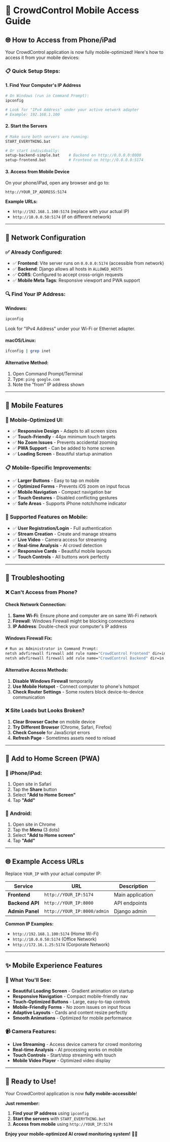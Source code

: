 # 📱 CrowdControl Mobile Access Guide

## 🌐 **How to Access from Phone/iPad**

Your CrowdControl application is now fully mobile-optimized! Here's how to access it from your mobile devices:

### 📋 **Quick Setup Steps:**

#### **1. Find Your Computer's IP Address**
```bash
# On Windows (run in Command Prompt):
ipconfig

# Look for "IPv4 Address" under your active network adapter
# Example: 192.168.1.100
```

#### **2. Start the Servers**
```bash
# Make sure both servers are running:
START_EVERYTHING.bat

# Or start individually:
setup-backend-simple.bat    # Backend on http://0.0.0.0:8000
setup-frontend.bat          # Frontend on http://0.0.0.0:5174
```

#### **3. Access from Mobile Device**
On your phone/iPad, open any browser and go to:
```
http://YOUR_IP_ADDRESS:5174
```

**Example URLs:**
- `http://192.168.1.100:5174` (replace with your actual IP)
- `http://10.0.0.50:5174` (if on different network)

---

## 🔧 **Network Configuration**

### **✅ Already Configured:**
- ✅ **Frontend**: Vite server runs on `0.0.0.0:5174` (accessible from network)
- ✅ **Backend**: Django allows all hosts in `ALLOWED_HOSTS`
- ✅ **CORS**: Configured to accept cross-origin requests
- ✅ **Mobile Meta Tags**: Responsive viewport and PWA support

### **🔍 Find Your IP Address:**

#### **Windows:**
```cmd
ipconfig
```
Look for "IPv4 Address" under your Wi-Fi or Ethernet adapter.

#### **macOS/Linux:**
```bash
ifconfig | grep inet
```

#### **Alternative Method:**
1. Open Command Prompt/Terminal
2. Type: `ping google.com`
3. Note the "from" IP address shown

---

## 📱 **Mobile Features**

### **🎨 Mobile-Optimized UI:**
- ✅ **Responsive Design** - Adapts to all screen sizes
- ✅ **Touch-Friendly** - 44px minimum touch targets
- ✅ **No Zoom Issues** - Prevents accidental zooming
- ✅ **PWA Support** - Can be added to home screen
- ✅ **Loading Screen** - Beautiful startup animation

### **📋 Mobile-Specific Improvements:**
- ✅ **Larger Buttons** - Easy to tap on mobile
- ✅ **Optimized Forms** - Prevents iOS zoom on input focus
- ✅ **Mobile Navigation** - Compact navigation bar
- ✅ **Touch Gestures** - Disabled conflicting gestures
- ✅ **Safe Areas** - Supports iPhone notch/home indicator

### **🎯 Supported Features on Mobile:**
- ✅ **User Registration/Login** - Full authentication
- ✅ **Stream Creation** - Create and manage streams
- ✅ **Live Video** - Camera access for streaming
- ✅ **Real-time Analysis** - AI crowd detection
- ✅ **Responsive Cards** - Beautiful mobile layouts
- ✅ **Touch Controls** - All buttons work perfectly

---

## 🚨 **Troubleshooting**

### **❌ Can't Access from Phone?**

#### **Check Network Connection:**
1. **Same Wi-Fi**: Ensure phone and computer are on same Wi-Fi network
2. **Firewall**: Windows Firewall might be blocking connections
3. **IP Address**: Double-check your computer's IP address

#### **Windows Firewall Fix:**
```cmd
# Run as Administrator in Command Prompt:
netsh advfirewall firewall add rule name="CrowdControl Frontend" dir=in action=allow protocol=TCP localport=5174
netsh advfirewall firewall add rule name="CrowdControl Backend" dir=in action=allow protocol=TCP localport=8000
```

#### **Alternative Access Methods:**
1. **Disable Windows Firewall** temporarily
2. **Use Mobile Hotspot** - Connect computer to phone's hotspot
3. **Check Router Settings** - Some routers block device-to-device communication

### **❌ Site Loads but Looks Broken?**
1. **Clear Browser Cache** on mobile device
2. **Try Different Browser** (Chrome, Safari, Firefox)
3. **Check Console** for JavaScript errors
4. **Refresh Page** - Sometimes assets need to reload

---

## 🎊 **Add to Home Screen (PWA)**

### **📱 iPhone/iPad:**
1. Open site in Safari
2. Tap the **Share** button
3. Select **"Add to Home Screen"**
4. Tap **"Add"**

### **🤖 Android:**
1. Open site in Chrome
2. Tap the **Menu** (3 dots)
3. Select **"Add to Home screen"**
4. Tap **"Add"**

---

## 🌐 **Example Access URLs**

Replace `YOUR_IP` with your actual computer IP:

| Service | URL | Description |
|---------|-----|-------------|
| **Frontend** | `http://YOUR_IP:5174` | Main application |
| **Backend API** | `http://YOUR_IP:8000` | API endpoints |
| **Admin Panel** | `http://YOUR_IP:8000/admin` | Django admin |

**Common IP Examples:**
- `http://192.168.1.100:5174` (Home Wi-Fi)
- `http://10.0.0.50:5174` (Office Network)
- `http://172.16.1.25:5174` (Corporate Network)

---

## ✨ **Mobile Experience Features**

### **🎨 What You'll See:**
- **Beautiful Loading Screen** - Gradient animation on startup
- **Responsive Navigation** - Compact mobile-friendly nav
- **Touch-Optimized Buttons** - Large, easy-to-tap controls
- **Mobile-Friendly Forms** - No zoom issues on input focus
- **Adaptive Layouts** - Cards and content resize perfectly
- **Smooth Animations** - Optimized for mobile performance

### **📹 Camera Features:**
- **Live Streaming** - Access device camera for crowd monitoring
- **Real-time Analysis** - AI processing works on mobile
- **Touch Controls** - Start/stop streaming with touch
- **Mobile Video Player** - Optimized video display

---

## 🎯 **Ready to Use!**

Your CrowdControl application is now **fully mobile-accessible**! 

**Just remember:**
1. **Find your IP address** using `ipconfig`
2. **Start the servers** with `START_EVERYTHING.bat`
3. **Access from mobile** using `http://YOUR_IP:5174`

**Enjoy your mobile-optimized AI crowd monitoring system!** 🚀📱
